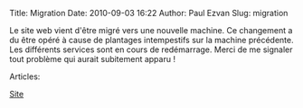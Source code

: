 Title: Migration
Date: 2010-09-03 16:22
Author: Paul Ezvan
Slug: migration

<div
class="field field-name-body field-type-text-with-summary field-label-hidden">

<div class="field-items">

<div class="field-item even">

Le site web vient d'être migré vers une nouvelle machine. Ce changement
a du être opéré à cause de plantages intempestifs sur la machine
précédente. Les différents services sont en cours de redémarrage. Merci
de me signaler tout problème qui aurait subitement apparu !

</p>
<p>

</div>

</div>

</div>

<div
class="field field-name-taxonomy-vocabulary-2 field-type-taxonomy-term-reference field-label-above">

<div class="field-label">

Articles: 

</div>

<div class="field-items">

<div class="field-item even">

[Site](https://www.ezvan.fr/taxonomy/term/7)

</div>

</div>

</div>

</p>

